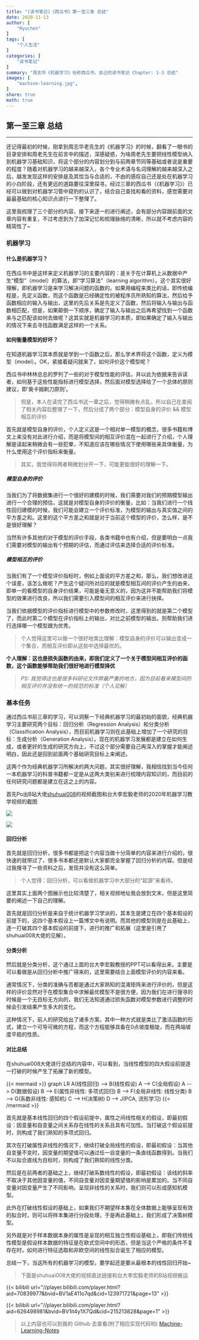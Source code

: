 ```yaml
---
title: "[读书笔记]《西瓜书》第一至三章 总结"
date: 2020-11-13
author: [
    "Ryuchen"
]
tags: [
    "个人生活"
]
categories: [
    "读书笔记"
]
summary: "周志华《机器学习》俗称西瓜书，自己的读书笔记 Chapter: 1-3 总结"
images: [
    "machine-learning.jpg",
]
share: true
math: true
---
```


## 第一至三章 总结

---

还记得最初的时候，刚拿到周志华老先生的《机器学习》的时候，翻看了一眼书的目录安排和周老先生在前言中的描述，深感疑惑，为啥周老先生要把线性模型纳入到机器学习基础知识，将这个部分的内容划分到与前两章节同等基础或者说是重要的程度？随着对机器学习的越来越深入，各个专业术语与名词理解的越来越深入之后，越发发现这样的安排是及其恰当与合适的，不由的感叹自己还是处在机器学习的小白阶段，还有更远的道路要往深里探寻。经过三章的西瓜书（《机器学习》）已经可以做到对机器学习管中窥豹的认识了，结合自己查找和看的资料，感觉需要对最最基础的核心知识点进行一下整理了。

这里我梳理了三个部分的内容，接下来逐一的进行阐述，会有部分内容跟前面的文章内容有重复，不过考虑到为了加深记忆和梳理脉络的清晰，所以就不考虑内容的精简性了~

### 机器学习

#### 什么是机器学习？

在西瓜书中是这样来定义机器学习的主要内容的：是关于在计算机上从数据中产生“模型”（model）的算法，即“学习算法”（learning algorithm）。这个其实很好理解，即机器学习是来学习解决问题的函数的。如果用编程来类比的话，即传统编程是，先定义函数，而这个函数是已经确定性的被程序员所熟知的算法，然后给予函数相应的输入与输出，这里的先后关系是先定义了函数，然后将输入与输出与函数相匹配，但是，如果颠倒一下顺序，确定了输入与输出之后再希望找到一个函数来与之匹配该如何去做呢？这其实就是机器学习的本质，即如果确定了输入与输出的情况下来去寻找函数满足这样的一个关系。

#### 如何衡量模型的好坏？

在知道机器学习其本质就是学到一个函数之后，那么学术界将这个函数，定义为模型（model）。OK，紧接着疑问就来了，如何评价这个模型呢？

西瓜书中林林总总的罗列了一些的对于模型性能的评估，并以此为依据来告诉读者，如何基于这些性能指标进行模型选择，然后面对模型选择给了一个总体的原则建议，即‘奥卡姆剃刀原则’。

> 但是，本人在读完了西瓜书这一章之后，觉得稍微有点乱，所以自己在查阅了相关内容后整理了一下，然后分成了两个部分：模型自身的评价 && 模型相互的评价

首先就是模型自身的评价，个人定义这是一个相对单一模型的概念，很多书籍和博文上来没有对此进行介绍，而是将模型间的相互评价混在一起进行了介绍，个人理解是读起来稍微会有一些犯晕，不知道应该在哪些情况下使用哪些来具体衡量，为什么使用这个评价指标来衡量。

> 其实，我觉得将两者稍微划分开一下，可能更能很好的理解一下。

##### 模型自身的评价

当我们为了将数据集进行一个很好的建模的时候，我们需要对我们的预期模型输出进行一个合理的预估，这就是对模型自身的评价的衡量，比如：当我们进行一个线性回归建模的时候，我们可能会建立一个评价标准，为模型的输出与真实值之间的平方差之和。这里的这个平方差之和就是对于当前这个模型的评价，怎么样，是不是很好理解？

当然有许多其他的对于模型的评价手段，各类书籍中也有介绍，但是要明白一点我们需要对模型的输出有个预期的评估，而通过评估来选择合适的评价标准。

##### 模型相互的评价

当我们有了一个模型评价指标时，例如上面说的平方差之和，那么，我们想改进这个误差，该怎么做呢？产生这个疑问所对应的就是模型相互间的评价产生的由来，即单一的看模型的自身评价结果，可能是毫无意义的，因为这并不能帮助我们将模型的效果进行改良，所以我们需要引入模型间的相互评价来进行抉择。

当我们依据模型的评价指标进行模型中的参数修改时，这里得到的就是第二个模型了，而此时第二个模型在评价指标上的输出，对比之前模型的输出，则帮助我们进行选择哪一个模型跟为优秀。

> 个人觉得这里可以做一个很好地类比理解：模型自身的评价可以输出变成一个集合，而相互评价即从这些中选择最优的。

**个人理解：这也是损失函数的由来，即我们定义了一个关于模型间相互评价的函数，这个函数能够帮助我们很好地进行模型择优**

> *PS: 我觉得这也是很多科研论文作弊最严重的地方，因为目前看来模型间的相互评价并没有统一的规范的标准（个人见解）*

### 基本任务

通过西瓜书前三章的学习，可以洞察一下经典机器学习的最初始的面貌，经典机器学习主要研究两个目标：回归分析（Regression Analysis）和分类分析（Classification Analysis），而目前机器学习则在此基础上增加了一个研究的目标：生成分析（Generation Analysis）。现在的机器学习发展都是建立在如何生成，或者更好的生成的研究方向上，不过这个部分需要自己再深入的掌握才能阐述明白，因此还是回到前面两个基础研究目标上来阐述。

这两个作为经典机器学习所解决的两大问题，其实很好理解，我相信找到当今任何一本机器学习的科普书籍都一定是从这两大类别来进行梳理内容知识的，而目前的任何研究问题都是建立在这之上的内容。

首先Po出B站大佬[shuhuai008](https://space.bilibili.com/97068901)的视频截图和台大李宏毅老师的2020年机器学习教学视频的截图

![](https://cdn.jsdelivr.net/gh/Ryuchen/ImageBed@develop/2020/11/13/b05c04b758f6a1ea0086e9e6a17360c2.webp)

![](https://cdn.jsdelivr.net/gh/Ryuchen/ImageBed@develop/2020/11/13/4e9f62c1db3af8248a2a600bd6f60ca4.webp)

#### 回归分析

首先就是回归分析，很多书都是把这个内容当做十分简单的内容来进行介绍的，很快速的就带过了，很多书本都还是默认大家都完全掌握了回归分析的内容。但是经过我搜寻了一些资料之后，发现并没有这么简单。

> 个人觉得：回归分析，可以看做机器学习中大部分的“起源”来看待。

这里其实上面两个图展示也比较清楚了，相关视频地址我会放到文末，但是这里简要的阐述一下自己的理解。

首先就是回归分析是来自于统计机器学习学派的，其本生是建立在四个基本假设的前提下的，这四个基本假设上一篇博文中有说明。而其他的模型则是在此基础上，逐一打破其四个基本假设的前提下，进行的推广和拓展（这里是引用了shuhuai008大佬的见解）。

#### 分类分析

然后就是分类分析，这个通过上面的台大李宏毅教授的PPT可以看得出来，主要是可以看做是从回归分析中推广得来的，这里需要结合上面模型评价的内容来看。

通常情况下，分类的准确与否都是通过大家熟知的混淆矩阵来进行评价的，但是这样的评价显然对于在模型集合中求解最优模型不是很方便，因为我们在进行搜寻的时候是一个无目标无方向的，我们无法知道通过损失函数对模型参数进行调整的时候会引发结果产生多大的变化。

这种情况下，前人的研究给出了诸多方案，其中一种方式就是类比了激活函数的形式，建立一个可导可微的方程，而这个方程能够具备在0点坡度极陡，而在两端坡度平稳的性质。

#### 对比总结

在shuhuai008大佬进行总结的内容中，可以看到，当线性模型的四大假设前提逐一打破的时候产生了拓展了新的模型。

{{< mermaid >}}
graph LR
    A(线性回归) --> B(线性假设)
    A --> C(全局假设)
    A --> D(数据假设)
    B --> E(属性非线性: 多项式回归)
    B --> F(全局非线性: 线性分类)
    B --> G(系数非线性: 感知机)
    C --> H(决策树)
    D --> J(PCA, 流形学习)
{{< /mermaid >}}

首先就是基本线性回归的四个假设前提中，属性之间线性相关的假设，即最初假设：因变量和自变量之间关系存在线性的关系且具有可加性。当打破这个假设前提时，则构成了我们熟知的多项式回归。

其次在打破属性非线性的情况下，继续打破全局线性的假设，即最初假设：当其他自变量不变时，因变量的期望值可以通过任一自变量的一条直线函数得到。当我们不以拟合直线为目标时，则构成了我们熟知的线性分类。

然后是在前两者的基础之上，继续打破系数线性的假设，即最初假设：该线的斜率不取决于其他因变量的值，不同自变量对因变量期望值的影响是累加的。当不同自变量对因变量产生了不同影响，呈现非线性的关系时，我们则可以形成感知机模型。

此外在打破线性假设的基础上，如果我们不期望样本集在全体数据上能够呈现有效的拟合时，则可以将样本集进行分段处理，于是再此基础上，我们形成了决策树模型。

另外就是对于样本数据本身的属性是呈现的相互独立性假设基础上，即我们传统线性模型是假设样本数据的特征是在欧式空间中的形态，但是当这个严格的条件不复存在时，如何进行特征选取和非欧空间的线性拟合诞生了相应的模型。

总结一下，当这所有的机器学习的模型，要学起还是要从最根本的线性回归开始~

> 下面是shuhuai008大佬的视频直达链接和台大李宏毅老师的B站视频搬运

{{< bilibili url="//player.bilibili.com/player.html?aid=70839977&bvid=BV1aE411o7qd&cid=123971721&page=13" >}}

{{< bilibili url="//player.bilibili.com/player.html?aid=626498981&bvid=BV1it4y1X7Qd&cid=215213828&page=1" >}}

> 以上内容也可以到我的 Github 去查看(附了相应实现代码哟)  [Machine-Learning-Notes](https://github.com/Ryuchen/Machine-Learning-Notes)